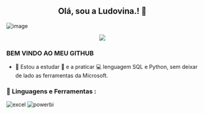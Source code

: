 <span align="center">

##  Olá, sou a Ludovina.! 👋 

</span>

![image](https://github.com/lagmagalhaes/Ludovina-Magalhaes/assets/166879716/a809f4eb-eda9-405f-b376-988c54e1d1e4)
<p align="center"> 
  <a href="https://www.linkedin.com/in/kakacordovil/" alt="Linkedin">
  <img src="https://img.shields.io/badge/-Linkedin-0e76a8?style=for-the-badge&logo=Linkedin&logoColor=white&link=https:/https://www.linkedin.com/in/ludovina-magalh%C3%A3es-a63465175///" /></a>
</p> 


### BEM VINDO AO MEU GITHUB
  
  * 🌱 Estou a estudar :blue_book: e a praticar :computer: lenguagem SQL e Python, sem deixar de lado as ferramentas da Microsoft. 
   
 ###  🚀 Linguagens e Ferramentas :
<div id="header" align="left">
    <img src="https://img.shields.io/badge/Microsoft_Excel-217346?style=for-the-badge&logo=microsoft-excel&logoColor=white" alt="excel"/>
  </a>
 <img src="https://img.shields.io/badge/Power_BI-FFBE00?style=for-the-badge&logo=Power-BI&logoColor=white" alt="powerbi"/>
  </a>
  
</div>
